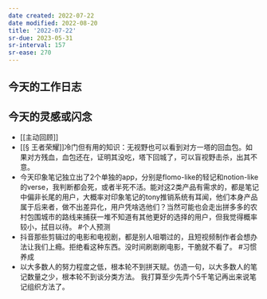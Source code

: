 ```yaml
---
date created: 2022-07-22
date modified: 2022-08-20
title: '2022-07-22'
sr-due: 2023-05-31
sr-interval: 157
sr-ease: 270
---
```


## 今天的工作日志

## 今天的灵感或闪念

- [[主动回顾]]
- [[§ 王者荣耀]]冷门但有用的知识：无视野也可以看到对方一塔的回血包。如果对方残血，血包还在，证明其没吃，塔下回城了，可以盲视野击杀，出其不意。
- 今天印象笔记独立出了2个单独的app，分别是flomo-like的轻记和notion-like的verse，我判断都会死，或者半死不活。能对这2类产品有需求的，都是笔记中偏非长尾的用户，大概率对印象笔记的tony推销系统有耳闻，他们本身产品属于后来者，做不出差异化，用户凭啥选他们？当然可能也会走出拼多多的农村包围城市的路线来捕获一堆不知道有其他更好的选择的用户，但我觉得概率较小，拭目以待。 #个人预测
- 抖音那些剪辑过的电影和电视剧，都是别人咀嚼过的，且短视频制作者会想办法让我们上瘾。拒绝看这种东西。没时间刷剧刷电影，干脆就不看了。 #习惯养成
- 以大多数人的努力程度之低，根本轮不到拼天赋。仿造一句，以大多数人的笔记数量之少，根本轮不到谈分类方法。 我打算至少先弄个5千笔记再出来说笔记组织方法了。

